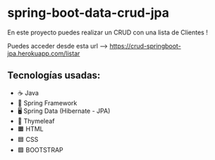 # spring-boot-data-crud-jpa

En este proyecto puedes realizar un CRUD con una lista de Clientes !

Puedes acceder desde esta url --> https://crud-springboot-jpa.herokuapp.com/listar

## Tecnologías usadas:

* ☕ Java
* 🍃 Spring Framework
* 🖥 Spring Data (Hibernate - JPA)
* 🌿 Thymeleaf
* 🟧 HTML
* 🟦 CSS
* 🟪 BOOTSTRAP
